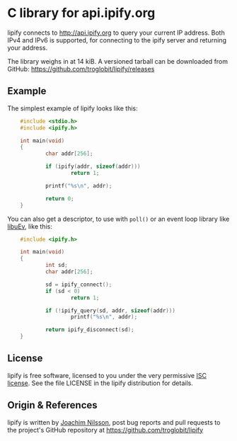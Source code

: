 C library for api.ipify.org
===========================

lipify connects to http://api.ipify.org to query your current IP address.
Both IPv4 and IPv6 is supported, for connecting to the ipify server and
returning your address.

The library weighs in at 14 kiB.  A versioned tarball can be downloaded
from GitHub: https://github.com/troglobit/lipify/releases


Example
-------

The simplest example of lipify looks like this:

```C
    #include <stdio.h>
    #include <ipify.h>

    int main(void)
    {
            char addr[256];

            if (ipify(addr, sizeof(addr)))
                    return 1;

            printf("%s\n", addr);

            return 0;
    }
```

You can also get a descriptor, to use with `poll()` or an event loop library like
[libuEv](https://github.com/troglobit/libuev), like this:


```C
    #include <ipify.h>

    int main(void)
    {
            int sd;
            char addr[256];

            sd = ipify_connect();
            if (sd < 0)
                    return 1;

            if (!ipify_query(sd, addr, sizeof(addr)))
                    printf("%s\n", addr);

            return ipify_disconnect(sd);
    }
```


License
-------

lipify is free software, licensed to you under the very permissive
[ISC license](https://en.wikipedia.org/wiki/ISC_license).  See the
file LICENSE in the lipify distribution for details.


Origin & References
-------------------

lipify is written by [Joachim Nilsson](http://troglobit.com), post
bug reports and pull requests to the project's GitHub repository at
https://github.com/troglobit/lipify
